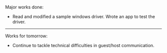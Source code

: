 Major works done:
  * Read and modified a sample windows driver. Wrote an app to test the driver.

---

Works for tomorrow:
  * Continue to tackle technical difficulties in guest/host communication.